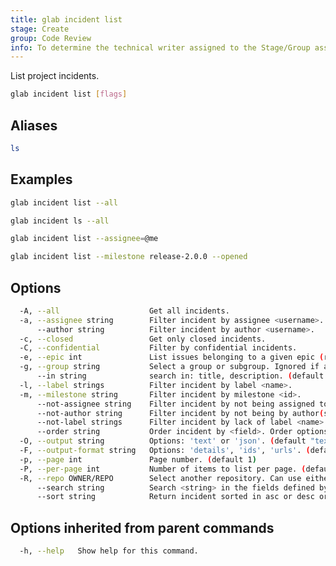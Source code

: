 ```yaml
---
title: glab incident list
stage: Create
group: Code Review
info: To determine the technical writer assigned to the Stage/Group associated with this page, see https://about.gitlab.com/handbook/product/ux/technical-writing/#assignments
---
```


<!--
This documentation is auto generated by a script.
Please do not edit this file directly. Run `make gen-docs` instead.
-->

List project incidents.

```bash twoslash title="Terminal"
glab incident list [flags]
```

## Aliases

```bash twoslash title="Terminal"
ls
```

## Examples

```bash twoslash title="Terminal"
glab incident list --all

glab incident ls --all

glab incident list --assignee=@me

glab incident list --milestone release-2.0.0 --opened
```

## Options

```bash twoslash title="Terminal"
  -A, --all                    Get all incidents.
  -a, --assignee string        Filter incident by assignee <username>.
      --author string          Filter incident by author <username>.
  -c, --closed                 Get only closed incidents.
  -C, --confidential           Filter by confidential incidents.
  -e, --epic int               List issues belonging to a given epic (requires --group, no pagination support).
  -g, --group string           Select a group or subgroup. Ignored if a repo argument is set.
      --in string              search in: title, description. (default "title,description")
  -l, --label strings          Filter incident by label <name>.
  -m, --milestone string       Filter incident by milestone <id>.
      --not-assignee string    Filter incident by not being assigned to <username>.
      --not-author string      Filter incident by not being by author(s) <username>.
      --not-label strings      Filter incident by lack of label <name>.
      --order string           Order incident by <field>. Order options: created_at, updated_at, priority, due_date, relative_position, label_priority, milestone_due, popularity, weight. (default "created_at")
  -O, --output string          Options: 'text' or 'json'. (default "text")
  -F, --output-format string   Options: 'details', 'ids', 'urls'. (default "details")
  -p, --page int               Page number. (default 1)
  -P, --per-page int           Number of items to list per page. (default 30)
  -R, --repo OWNER/REPO        Select another repository. Can use either OWNER/REPO or `GROUP/NAMESPACE/REPO` format. Also accepts full URL or Git URL.
      --search string          Search <string> in the fields defined by '--in'.
      --sort string            Return incident sorted in asc or desc order. (default "desc")
```

## Options inherited from parent commands

```bash twoslash title="Terminal"
  -h, --help   Show help for this command.
```
